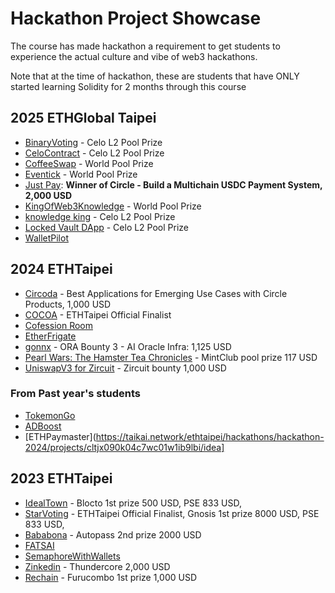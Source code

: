 # Hackathon Project Showcase

The course has made hackathon a requirement to get students to experience the actual culture and vibe of web3 hackathons.

Note that at the time of hackathon, these are students that have ONLY started learning Solidity for 2 months through this course

## 2025 ETHGlobal Taipei
- [BinaryVoting](https://ethglobal.com/showcase/binaryvoting-3mp2d) - Celo L2 Pool Prize
- [CeloContract](https://ethglobal.com/showcase/celocontract-zow3d) - Celo L2 Pool Prize
- [CoffeeSwap](https://ethglobal.com/showcase/coffeeswap-m2is1) - World Pool Prize
- [Eventick](https://ethglobal.com/showcase/eventick-664j9) - World Pool Prize
- [Just Pay](https://ethglobal.com/showcase/just-pay-tfw2z): **Winner of Circle - Build a Multichain USDC Payment System, 2,000 USD**
- [KingOfWeb3Knowledge](https://ethglobal.com/showcase/kingofweb3knowledge-mh2wu) -  World Pool Prize
- [knowledge king](https://ethglobal.com/showcase/knowledge-king-867d0) - Celo L2 Pool Prize
- [Locked Vault DApp](https://ethglobal.com/showcase/locked-vault-dapp-k2tkh) - Celo L2 Pool Prize
- [WalletPilot](https://ethglobal.com/showcase/walletpilot-6y22f)


## 2024 ETHTaipei
- [Circoda](https://taikai.network/ethtaipei/hackathons/hackathon-2024/projects/clu4jbahm0k3ny501hlji3yo1/idea) - Best Applications for Emerging Use Cases with Circle Products, 1,000 USD
- [COCOA](https://taikai.network/ethtaipei/hackathons/hackathon-2024/projects/clu4wseee0knky5017s517lk3/idea) - ETHTaipei Official Finalist
- [Cofession Room](https://taikai.network/ethtaipei/hackathons/hackathon-2024/projects/clu4zbzm60kx3y5017jop913j/idea)
- [EtherFrigate](https://taikai.network/ethtaipei/hackathons/hackathon-2024/projects/clu416f8o0isewc01oguzqbfa/idea)
- [gonnx](https://taikai.network/ethtaipei/hackathons/hackathon-2024/projects/clu4iw0yc0jnawc01egwdglx8/idea) - ORA Bounty 3 - AI Oracle Infra: 1,125 USD
- [Pearl Wars: The Hamster Tea Chronicles](https://taikai.network/ethtaipei/hackathons/hackathon-2024/projects/clu4z5ei90knrw201bt4ppl2u/idea) - MintClub pool prize 117 USD
- [UniswapV3 for Zircuit](https://taikai.network/ethtaipei/hackathons/hackathon-2024/projects/clu4ez8xs0jsey501ydezfmja/idea) - Zircuit bounty 1,000 USD

### From Past year's students
- [TokemonGo](https://taikai.network/ethtaipei/hackathons/hackathon-2024/projects/clu31yynb0i3ewc01gvdmrh6l/idea)
- [ADBoost](https://taikai.network/ethtaipei/hackathons/hackathon-2024/projects/cltzjgb800ff9w201mcsixo91/idea)
- [ETHPaymaster](https://taikai.network/ethtaipei/hackathons/hackathon-2024/projects/cltjx090k04c7wc01w1ib9lbi/idea]  


## 2023 ETHTaipei
- [IdealTown](https://taikai.network/ethtaipei/hackathons/hackathon/projects/clgrysn9w53750127tcf2dsm7/idea) - Blocto 1st prize 500 USD, PSE 833 USD, 
- [StarVoting](https://taikai.network/ethtaipei/hackathons/hackathon/projects/clgruv8nx1497001yvdlzf0ii1/idea) -  ETHTaipei Official Finalist, Gnosis 1st prize 8000 USD, PSE 833 USD, 
- [Bababona](https://taikai.network/ethtaipei/hackathons/hackathon/projects/clgs98hqq27352001ykdn3rx3cg/idea) - Autopass 2nd prize 2000 USD
- [FATSAI](https://taikai.network/ethtaipei/hackathons/hackathon/projects/clgsriz0s62538501ykpwm5t01u/idea)
- [SemaphoreWithWallets](https://taikai.network/ethtaipei/hackathons/hackathon/projects/clgspzfan5773300101f3w9kjtr/idea)
- [Zinkedin](https://taikai.network/ethtaipei/hackathons/hackathon/projects/clgsoihrm69353101yvw0csgfzq/idea) - Thundercore 2,000 USD
- [Rechain](https://taikai.network/ethtaipei/hackathons/hackathon/projects/clgrff4o4126210501xfzqdgr7ea/idea) - Furucombo 1st prize 1,000 USD
  
